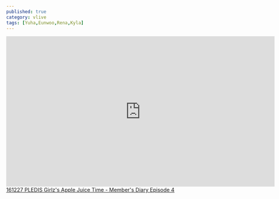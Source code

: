 ```yaml
---
published: true
category: vlive
tags: [Yuha,Eunwoo,Rena,Kyla]
---
```

<iframe src="http://www.vlive.tv/embed/16891" frameborder="no" scrolling="no" marginwidth="0" marginheight="0" WIDTH="720" HEIGHT="405" allowfullscreen></iframe><br /><a href="" target="_blank">161227 PLEDIS Girlz's Apple Juice Time - Member's Diary Episode 4</a>